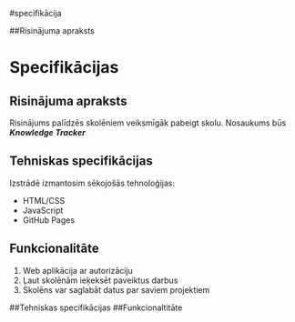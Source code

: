 #specifikācija

##Risinājuma apraksts
# Specifikācijas

## Risinājuma apraksts
Risinājums palīdzēs skolēniem veiksmīgāk pabeigt skolu. Nosaukums būs 
***Knowledge Tracker***

## Tehniskas specifikācijas
Izstrādē izmantosim sēkojošās tehnoloģijas:
- HTML/CSS
- JavaScript
- GitHub Pages

## Funkcionalitāte
1. Web aplikācija ar autorizāciju
2. Ļaut skolēnām ieķeksēt paveiktus darbus
3. Skolēns var saglabāt datus par saviem projektiem

##Tehniskas specifikācijas
##Funkcionaltitāte
